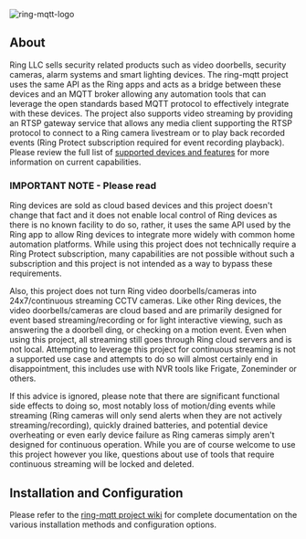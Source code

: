 ![ring-mqtt-logo](https://raw.githubusercontent.com/tsightler/ring-mqtt/dev/images/ring-mqtt-logo.png)

## About
Ring LLC sells security related products such as video doorbells, security cameras, alarm systems and smart lighting devices.  The ring-mqtt project uses the same API as the Ring apps and acts as a bridge between these devices and an MQTT broker allowing any automation tools that can leverage the open standards based MQTT protocol to effectively integrate with these devices.  The project also supports video streaming by providing an RTSP gateway service that allows any media client supporting the RTSP protocol to connect to a Ring camera livestream or to play back recorded events (Ring Protect subscription required for event recording playback).  Please review the full list of [supported devices and features](https://github.com/tsightler/ring-mqtt/wiki#supported-devices-and-features) for more information on current capabilities.

### IMPORTANT NOTE - Please read
Ring devices are sold as cloud based devices and this project doesn't change that fact and it does not enable local control of Ring devices as there is no known facility to do so, rather, it uses the same API used by the Ring app to allow Ring devices to integrate more widely with common home automation platforms.  While using this project does not technically require a Ring Protect subscription, many capabilities are not possible without such a subscription and this project is not intended as a way to bypass these requirements.

Also, this project does not turn Ring video doorbells/cameras into 24x7/continuous streaming CCTV cameras.  Like other Ring devices, the video doorbells/cameras are cloud based and are primarily designed for event based streaming/recording or for light interactive viewing, such as answering the a doorbell ding, or checking on a motion event.  Even when using this project, all streaming still goes through Ring cloud servers and is not local.  Attempting to leverage this project for continuous streaming is not a supported use case and attempts to do so will almost certainly end in disappointment, this includes use with NVR tools like Frigate, Zoneminder or others.

If this advice is ignored, please note that there are significant functional side effects to doing so, most notably loss of motion/ding events while streaming (Ring cameras will only send alerts when they are not actively streaming/recording), quickly drained batteries, and potential device overheating or even early device failure as Ring cameras simply aren't designed for continuous operation.  While you are of course welcome to use this project however you like, questions about use of tools that require continuous streaming will be locked and deleted.

## Installation and Configuration
Please refer to the [ring-mqtt project wiki](https://github.com/tsightler/ring-mqtt/wiki) for complete documentation on the various installation methods and configuration options.

